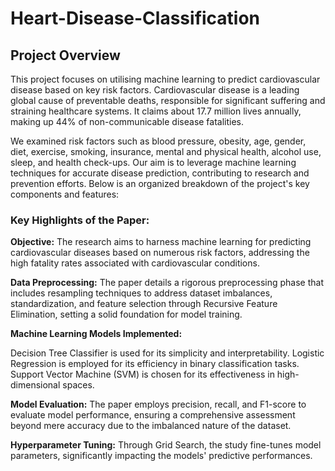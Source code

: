 # Heart-Disease-Classification

## Project Overview

This project focuses on utilising machine learning to predict cardiovascular disease based on key risk factors. Cardiovascular disease is a leading global cause of preventable deaths, responsible for significant suffering and straining healthcare systems. It claims about 17.7 million lives annually, making up 44% of non-communicable disease fatalities.

We examined risk factors such as blood pressure, obesity, age, gender, diet, exercise, smoking, insurance, mental and physical health, alcohol use, sleep, and health check-ups. Our aim is to leverage machine learning techniques for accurate disease prediction, contributing to research and prevention efforts. Below is an organized breakdown of the project's key components and features:

### Key Highlights of the Paper:
**Objective:** The research aims to harness machine learning for predicting cardiovascular diseases based on numerous risk factors, addressing the high fatality rates associated with cardiovascular conditions.

**Data Preprocessing:** The paper details a rigorous preprocessing phase that includes resampling techniques to address dataset imbalances, standardization, and feature selection through Recursive Feature Elimination, setting a solid foundation for model training.

**Machine Learning Models Implemented:**

Decision Tree Classifier is used for its simplicity and interpretability.
Logistic Regression is employed for its efficiency in binary classification tasks.
Support Vector Machine (SVM) is chosen for its effectiveness in high-dimensional spaces.

**Model Evaluation:** The paper employs precision, recall, and F1-score to evaluate model performance, ensuring a comprehensive assessment beyond mere accuracy due to the imbalanced nature of the dataset.

**Hyperparameter Tuning:** Through Grid Search, the study fine-tunes model parameters, significantly impacting the models' predictive performances.











